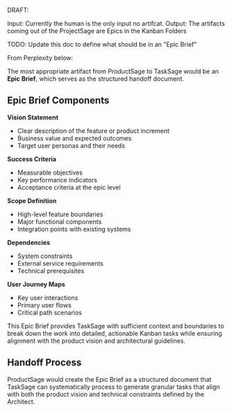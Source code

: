 DRAFT: 

Input:  Currently the human is the only input no artifcat.
Output: The artifacts coming out of the ProjectSage are Epics in the Kanban Folders

TODO: Update this doc to define what should be in an "Epic Brief"


From Perplexity below:

The most appropriate artifact from ProductSage to TaskSage would be an **Epic Brief**, which serves as the structured handoff document.

## Epic Brief Components

**Vision Statement**
- Clear description of the feature or product increment
- Business value and expected outcomes
- Target user personas and their needs

**Success Criteria**
- Measurable objectives
- Key performance indicators
- Acceptance criteria at the epic level

**Scope Definition**
- High-level feature boundaries
- Major functional components
- Integration points with existing systems

**Dependencies**
- System constraints
- External service requirements
- Technical prerequisites

**User Journey Maps**
- Key user interactions
- Primary user flows
- Critical path scenarios

This Epic Brief provides TaskSage with sufficient context and boundaries to break down the work into detailed, actionable Kanban tasks while ensuring alignment with the product vision and architectural guidelines.

## Handoff Process
ProductSage would create the Epic Brief as a structured document that TaskSage can systematically process to generate granular tasks that align with both the product vision and technical constraints defined by the Architect.
